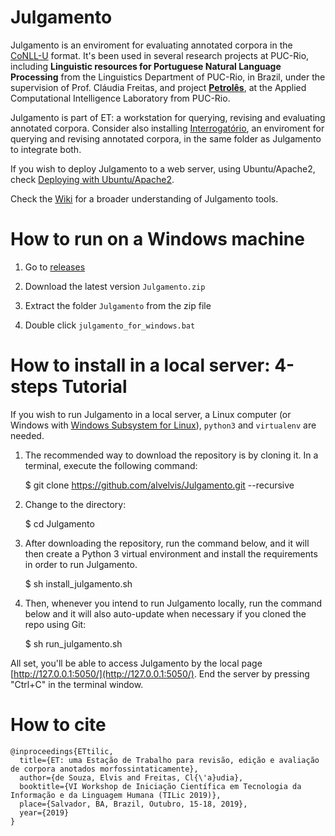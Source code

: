 # Julgamento

Julgamento is an enviroment for evaluating annotated corpora in the [CoNLL-U](https://universaldependencies.org/format.html) format. It's been used in several research projects at PUC-Rio, including **Linguistic resources for Portuguese Natural Language Processing** from the Linguistics Department of PUC-Rio, in Brazil, under the supervision of Prof. Cláudia Freitas, and project [**Petrolês**](https://petroles.puc-rio.ai), at the Applied Computational Intelligence Laboratory from PUC-Rio.

Julgamento is part of ET: a workstation for querying, revising and evaluating annotated corpora. Consider also installing [Interrogatório](https://github.com/alvelvis/Interrogat-rio), an enviroment for querying and revising annotated corpora, in the same folder as Julgamento to integrate both.

If you wish to deploy Julgamento to a web server, using Ubuntu/Apache2, check [Deploying with Ubuntu/Apache2](https://github.com/alvelvis/Julgamento/wiki/Deploying-with-Ubuntu-Apache2).

Check the [Wiki](https://github.com/alvelvis/Julgamento/wiki) for a broader understanding of Julgamento tools.

# How to run on a Windows machine

1) Go to [releases](https://github.com/alvelvis/Julgamento/releases)

2) Download the latest version `Julgamento.zip`

3) Extract the folder `Julgamento` from the zip file

4) Double click `julgamento_for_windows.bat`

# How to install in a local server: 4-steps Tutorial

If you wish to run Julgamento in a local server, a Linux computer (or Windows with [Windows Subsystem for Linux](https://docs.microsoft.com/pt-br/windows/wsl/install-win10)), `python3` and `virtualenv` are needed.

1) The recommended way to download the repository is by cloning it. In a terminal, execute the following command:

	$ git clone https://github.com/alvelvis/Julgamento.git --recursive

2) Change to the directory:

	$ cd Julgamento

3) After downloading the repository, run the command below, and it will then create a Python 3 virtual environment and install the requirements in order to run Julgamento.

	$ sh install_julgamento.sh
	
4) Then, whenever you intend to run Julgamento locally, run the command below and it will also auto-update when necessary if you cloned the repo using Git:

	$ sh run_julgamento.sh

All set, you'll be able to access Julgamento by the local page [http://127.0.0.1:5050/](http://127.0.0.1:5050/). End the server by pressing "Ctrl+C" in the terminal window.

# How to cite

```
@inproceedings{ETtilic,
  title={ET: uma Estação de Trabalho para revisão, edição e avaliação de corpora anotados morfossintaticamente},
  author={de Souza, Elvis and Freitas, Cl{\'a}udia},
  booktitle={VI Workshop de Iniciação Científica em Tecnologia da Informação e da Linguagem Humana (TILic 2019)},
  place={Salvador, BA, Brazil, Outubro, 15-18, 2019},
  year={2019}
}
```
